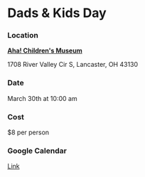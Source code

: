 # Dads & Kids Day

### Location
**[Aha! Children's Museum](http://www.aha4kids.org/)**

1708 River Valley Cir S, Lancaster, OH 43130

### Date
March 30th at 10:00 am

### Cost
$8 per person

### Google Calendar
[Link](http://www.google.com/calendar/event?action=TEMPLATE&dates=20190330T140000Z%2F20190330T180000Z&text=Dads%20%26%20Kids%20Day%20at%20Aha!&location=1708%20River%20Valley%20Cir%20S%2C%20Lancaster%2C%20OH%2043130&details=Take%20the%20kids%20to%20a%20freaking%20sweet%20play%20place%20in%20Lancaster.)
